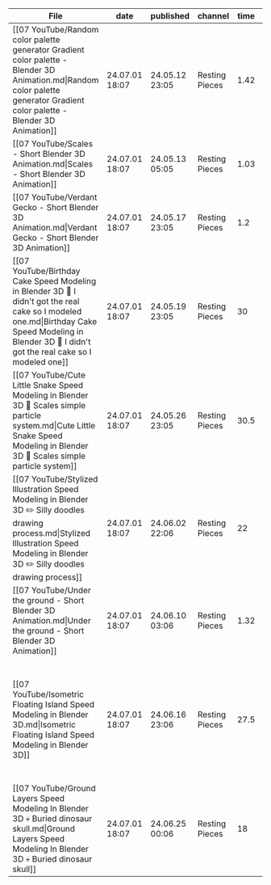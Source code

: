| File                                                                                                                                                                                                   | date           | published      | channel        | time | description                                                                                                                                                                                                                                                                                                                 |
| ------------------------------------------------------------------------------------------------------------------------------------------------------------------------------------------------------ | -------------- | -------------- | -------------- | ---- | --------------------------------------------------------------------------------------------------------------------------------------------------------------------------------------------------------------------------------------------------------------------------------------------------------------------------- |
| [[07 YouTube/Random color palette generator  Gradient color palette - Blender 3D Animation.md\|Random color palette generator  Gradient color palette - Blender 3D Animation]]                         | 24.07.01 18:07 | 24.05.12 23:05 | Resting Pieces | 1.42 | This is the first proper animation I made in Blender 3D.                                                                                                                                                                                                                                                                    |
| [[07 YouTube/Scales - Short Blender 3D Animation.md\|Scales - Short Blender 3D Animation]]                                                                                                             | 24.07.01 18:07 | 24.05.13 05:05 | Resting Pieces | 1.03 | Just a blinking snake with scales particle system animation.                                                                                                                                                                                                                                                                |
| [[07 YouTube/Verdant Gecko - Short Blender 3D Animation.md\|Verdant Gecko - Short Blender 3D Animation]]                                                                                               | 24.07.01 18:07 | 24.05.17 23:05 | Resting Pieces | 1.2  | A little gecko animation.                                                                                                                                                                                                                                                                                                   |
| [[07 YouTube/Birthday Cake Speed Modeling in Blender 3D 🎂 I didn't got the real cake so I modeled one.md\|Birthday Cake Speed Modeling in Blender 3D 🎂 I didn't got the real cake so I modeled one]] | 24.07.01 18:07 | 24.05.19 23:05 | Resting Pieces | 30   | I didn’t got the real cake on my birthday so I modeled one to make some kind of a present.                                                                                                                                                                                                                                  |
| [[07 YouTube/Cute Little Snake Speed Modeling in Blender 3D 🐍 Scales simple particle system.md\|Cute Little Snake Speed Modeling in Blender 3D 🐍 Scales simple particle system]]                     | 24.07.01 18:07 | 24.05.26 23:05 | Resting Pieces | 30.5 | This video is a 3D modeling timelapse of the little snake with a pretty simple scales particle system (and some weight painting) from the animation - https://m.youtube.com/watch?v=XkLkFk6e4Tk I made some time ago.                                                                                                       |
| [[07 YouTube/Stylized Illustration Speed Modeling in Blender 3D ✏️ Silly doodles drawing process.md\|Stylized Illustration Speed Modeling in Blender 3D ✏️ Silly doodles drawing process]]             | 24.07.01 18:07 | 24.06.02 22:06 | Resting Pieces | 22   | This video is a 3D modeling timelapse of the simple stylizied illustration I called 'Drawing process' or 'Silly doodles' (because I didn’t find a better name). There is some texture painting parts, even so I could just put any of pinterest arts in image textures for those.                                           |
| [[07 YouTube/Under the ground - Short Blender 3D Animation.md\|Under the ground - Short Blender 3D Animation]]                                                                                         | 24.07.01 18:07 | 24.06.10 03:06 | Resting Pieces | 1.32 | It's a short animation of the ground layers (kinda diagram) I made in Blender.                                                                                                                                                                                                                                              |
| [[07 YouTube/Isometric Floating Island Speed Modeling in Blender 3D.md\|Isometric Floating Island Speed Modeling in Blender 3D]]                                                                       | 24.07.01 18:07 | 24.06.16 23:06 | Resting Pieces | 27.5 | This video is a timelapse of an isometric floating island I modeled in Blender. I tried to make it cube-shaped and look like from a video game. At first, I planned to render it in Eevee (so the video contains only this part) but then I liked the Cycles render more so changed some texture settings and the lighting. |
| [[07 YouTube/Ground Layers Speed Modeling In Blender 3D 💀 Buried dinosaur skull.md\|Ground Layers Speed Modeling In Blender 3D 💀 Buried dinosaur skull]]                                             | 24.07.01 18:07 | 24.06.25 00:06 | Resting Pieces | 18   | This video is a 3D modeling (does not include the animation part) timelapse of the isometric ground layers diagram I made in Blender for this animation -  https://m.youtube.com/watch?v=mIN83cSa-NM                                                                                                                        |
